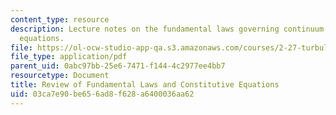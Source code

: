 ```yaml
---
content_type: resource
description: Lecture notes on the fundamental laws governing continuum flow and constitutive
  equations.
file: https://ol-ocw-studio-app-qa.s3.amazonaws.com/courses/2-27-turbulent-flow-and-transport-spring-2002/03ca7e90be656ad8f628a6400036aa62_Fundamentals.pdf
file_type: application/pdf
parent_uid: 0abc97bb-25e6-7471-f144-4c2977ee4bb7
resourcetype: Document
title: Review of Fundamental Laws and Constitutive Equations
uid: 03ca7e90-be65-6ad8-f628-a6400036aa62
---
```

